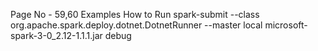 Page No - 59,60 Examples
How to Run
spark-submit --class org.apache.spark.deploy.dotnet.DotnetRunner --master local microsoft-spark-3-0_2.12-1.1.1.jar debug